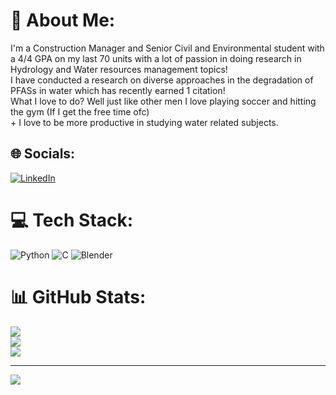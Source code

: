 # 💫 About Me:
I'm a Construction Manager and Senior Civil and Environmental student with a 4/4 GPA on my last 70 units with a lot of passion in doing research in Hydrology and Water resources management topics! <br>I have conducted a research on diverse approaches in the degradation of PFASs in water which has recently earned 1 citation!<br>What I love to do? Well just like other men I love playing soccer and hitting the gym (If I get the free time ofc) <br>+ I love to be more productive in studying water related subjects.


## 🌐 Socials:
[![LinkedIn](https://img.shields.io/badge/LinkedIn-%230077B5.svg?logo=linkedin&logoColor=white)](https://linkedin.com/in/https://www.linkedin.com/in/sepehr-kazemi-013909245/) 

# 💻 Tech Stack:
![Python](https://img.shields.io/badge/python-3670A0?style=flat&logo=python&logoColor=ffdd54) ![C](https://img.shields.io/badge/c-%2300599C.svg?style=flat&logo=c&logoColor=white) ![Blender](https://img.shields.io/badge/blender-%23F5792A.svg?style=flat&logo=blender&logoColor=white)
# 📊 GitHub Stats:
![](https://github-readme-stats.vercel.app/api?username=Sepehr-Kazemi&theme=midnight-purple&hide_border=false&include_all_commits=false&count_private=false)<br/>
![](https://github-readme-streak-stats.herokuapp.com/?user=Sepehr-Kazemi&theme=midnight-purple&hide_border=false)<br/>
![](https://github-readme-stats.vercel.app/api/top-langs/?username=Sepehr-Kazemi&theme=midnight-purple&hide_border=false&include_all_commits=false&count_private=false&layout=compact)

---
[![](https://visitcount.itsvg.in/api?id=Sepehr-Kazemi&icon=0&color=0)](https://visitcount.itsvg.in)

<!-- Proudly created with GPRM ( https://gprm.itsvg.in ) -->
